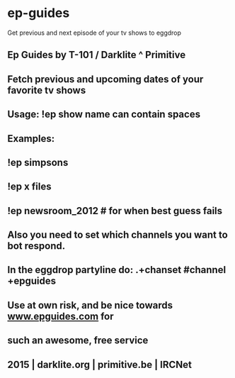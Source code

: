 # ep-guides
Get previous and next episode of your tv shows to eggdrop

##
##	Ep Guides by T-101 / Darklite ^ Primitive
##
##	Fetch previous and upcoming dates of your favorite tv shows
##
##	Usage: !ep show		name can contain spaces
##	Examples: 
##		!ep simpsons
##		!ep x files
##		!ep newsroom_2012	# for when best guess fails
##
##	Also you need to set which channels you want to bot respond.
##	In the eggdrop partyline do: .+chanset #channel +epguides
##
##	Use at own risk, and be nice towards www.epguides.com for
##	such an awesome, free service
##
##	2015 | darklite.org | primitive.be | IRCNet
